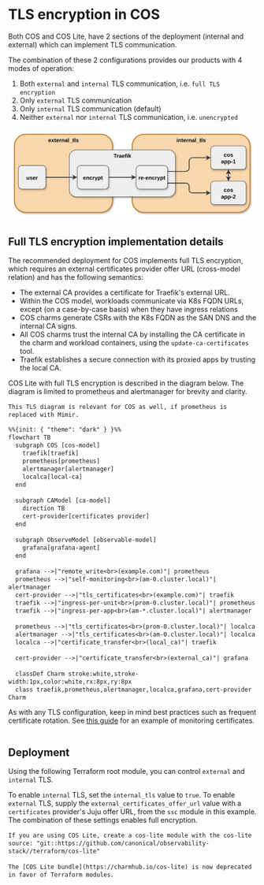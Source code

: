 # TLS encryption in COS

Both COS and COS Lite, have 2 sections of the deployment (internal and external) which can implement TLS communication.

The combination of these 2 configurations provides our products with 4 modes of operation:
1. Both `external` and `internal` TLS communication, i.e. `full TLS encryption`
2. Only `external` TLS communication
3. Only `internal` TLS communication (default)
4. Neither `external` nor `internal` TLS communication, i.e. `unencrypted`


<!-- Note: edit this diagram by dragging it into a drawio editor -->
![high-level-tls.png](assets/high-level-tls.png)


## Full TLS encryption implementation details

The recommended deployment for COS implements full TLS encryption, which requires an external certificates provider offer URL (cross-model relation) and has the following semantics:

- The external CA provides a certificate for Traefik's external URL.
- Within the COS model, workloads communicate via K8s FQDN URLs, except (on a case-by-case basis) when they have ingress relations
- COS charms generate CSRs with the K8s FQDN as the SAN DNS and the internal CA signs.
- All COS charms trust the internal CA by installing the CA certificate in the charm and workload containers, using the `update-ca-certificates` tool.
- Traefik establishes a secure connection with its proxied apps by trusting the local CA.

COS Lite with full TLS encryption is described in the diagram below. The diagram is limited to prometheus and alertmanager for brevity and clarity.

```{note}
This TLS diagram is relevant for COS as well, if prometheus is replaced with Mimir.
```

```{mermaid}
%%{init: { "theme": "dark" } }%%
flowchart TB
  subgraph COS [cos-model]
    traefik[traefik]
    prometheus[prometheus]
    alertmanager[alertmanager]
    localca[local-ca]
  end

  subgraph CAModel [ca-model]
    direction TB
    cert-provider[certificates provider]
  end

  subgraph ObserveModel [observable-model]
    grafana[grafana-agent]
  end

  grafana -->|"remote_write<br>(example.com)"| prometheus
  prometheus -->|"self-monitoring<br>(am-0.cluster.local)"| alertmanager
  cert-provider -->|"tls_certificates<br>(example.com)"| traefik
  traefik -->|"ingress-per-unit<br>(prom-0.cluster.local)"| prometheus
  traefik -->|"ingress-per-app<br>(am-*.cluster.local)"| alertmanager

  prometheus -->|"tls_certificates<br>(prom-0.cluster.local)"| localca
  alertmanager -->|"tls_certificates<br>(am-0.cluster.local)"| localca
  localca -->|"certificate_transfer<br>(local_ca)"| traefik

  cert-provider -->|"certificate_transfer<br>(external_ca)"| grafana

  classDef Charm stroke:white,stroke-width:1px,color:white,rx:8px,ry:8px
  class traefik,prometheus,alertmanager,localca,grafana,cert-provider Charm
```

As with any TLS configuration, keep in mind best practices such as frequent certificate rotation. See [this guide](https://charmhub.io/blackbox-exporter-k8s/docs/monitor-ssl-certificates) for an example of monitoring certificates.

```{warning} currently there is a [known issue](https://github.com/canonical/operator/issues/970) due to which some COS relations are limited to in-cluster relations only.
```

## Deployment

Using the following Terraform root module, you can control `external` and `internal` TLS. 

To enable `internal` TLS, set the `internal_tls` value to `true`. To enable `external` TLS, supply the `external_certificates_offer_url` value with a `certificates` provider's Juju offer URL, from the `ssc` module in this example. The combination of these settings enables full encryption.

```{Note}
If you are using COS Lite, create a cos-lite module with the cos-lite source: "git::https://github.com/canonical/observability-stack//terraform/cos-lite"

The [COS Lite bundle](https://charmhub.io/cos-lite) is now deprecated in favor of Terraform modules.
```

```{literalinclude} /how-to/cos-tls.tf
```
